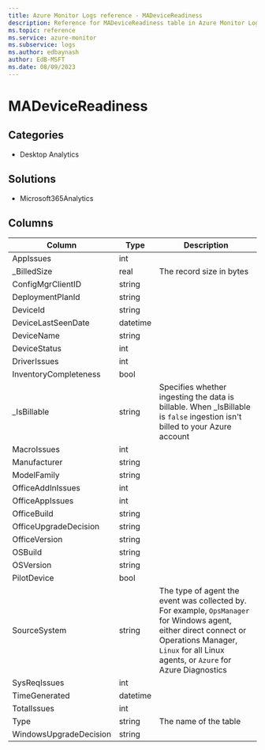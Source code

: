 ```yaml
---
title: Azure Monitor Logs reference - MADeviceReadiness
description: Reference for MADeviceReadiness table in Azure Monitor Logs.
ms.topic: reference
ms.service: azure-monitor
ms.subservice: logs
ms.author: edbaynash
author: EdB-MSFT
ms.date: 08/09/2023
---
```


# MADeviceReadiness



## Categories

- Desktop Analytics
## Solutions

- Microsoft365Analytics




## Columns

| Column | Type | Description |
|---|---|---|
| AppIssues | int |   |
| _BilledSize | real | The record size in bytes |
| ConfigMgrClientID | string |   |
| DeploymentPlanId | string |   |
| DeviceId | string |   |
| DeviceLastSeenDate | datetime |   |
| DeviceName | string |   |
| DeviceStatus | int |   |
| DriverIssues | int |   |
| InventoryCompleteness | bool |   |
| _IsBillable | string | Specifies whether ingesting the data is billable. When _IsBillable is `false` ingestion isn't billed to your Azure account |
| MacroIssues | int |   |
| Manufacturer | string |   |
| ModelFamily | string |   |
| OfficeAddInIssues | int |   |
| OfficeAppIssues | int |   |
| OfficeBuild | string |   |
| OfficeUpgradeDecision | string |   |
| OfficeVersion | string |   |
| OSBuild | string |   |
| OSVersion | string |   |
| PilotDevice | bool |   |
| SourceSystem | string | The type of agent the event was collected by. For example, `OpsManager` for Windows agent, either direct connect or Operations Manager, `Linux` for all Linux agents, or `Azure` for Azure Diagnostics |
| SysReqIssues | int |   |
| TimeGenerated | datetime |   |
| TotalIssues | int |   |
| Type | string | The name of the table |
| WindowsUpgradeDecision | string |   |
